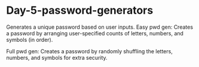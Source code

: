 # Day-5-password-generators
Generates a unique password based on user inputs.
Easy pwd gen: Creates a password by arranging user-specified counts of letters, numbers, and symbols (in order).

Full pwd gen: Creates a password by randomly shuffling the letters, numbers, and symbols for extra security.
